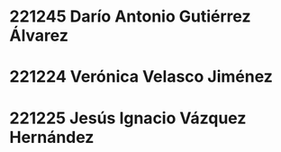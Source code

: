 # 221245 Darío Antonio Gutiérrez Álvarez
# 221224 Verónica Velasco Jiménez
# 221225 Jesús Ignacio Vázquez Hernández
